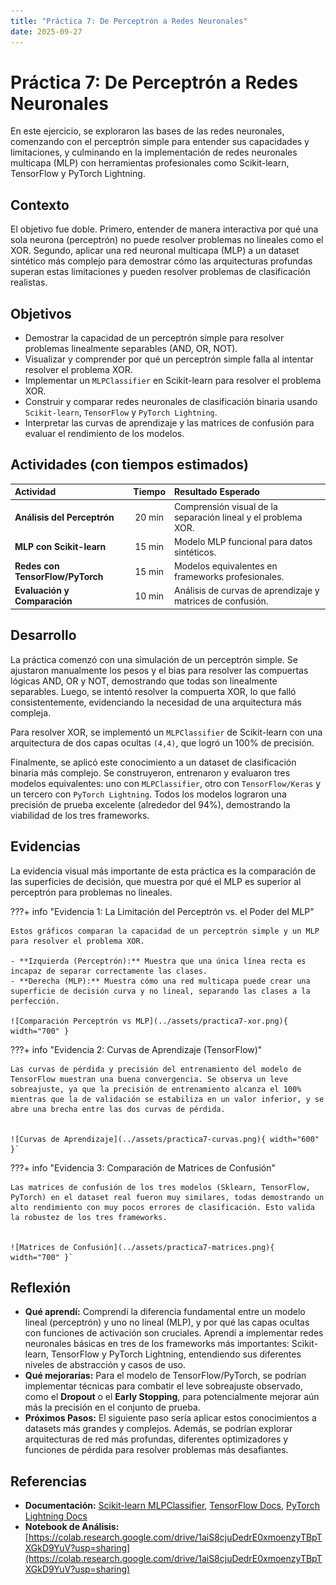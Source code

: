 ```yaml
---
title: "Práctica 7: De Perceptrón a Redes Neuronales"
date: 2025-09-27
---
```


# Práctica 7: De Perceptrón a Redes Neuronales

En este ejercicio, se exploraron las bases de las redes neuronales, comenzando con el perceptrón simple para entender sus capacidades y limitaciones, y culminando en la implementación de redes neuronales multicapa (MLP) con herramientas profesionales como Scikit-learn, TensorFlow y PyTorch Lightning.

## Contexto
El objetivo fue doble. Primero, entender de manera interactiva por qué una sola neurona (perceptrón) no puede resolver problemas no lineales como el XOR. Segundo, aplicar una red neuronal multicapa (MLP) a un dataset sintético más complejo para demostrar cómo las arquitecturas profundas superan estas limitaciones y pueden resolver problemas de clasificación realistas.

## Objetivos
- Demostrar la capacidad de un perceptrón simple para resolver problemas linealmente separables (AND, OR, NOT).
- Visualizar y comprender por qué un perceptrón simple falla al intentar resolver el problema XOR.
- Implementar un `MLPClassifier` en Scikit-learn para resolver el problema XOR.
- Construir y comparar redes neuronales de clasificación binaria usando `Scikit-learn`, `TensorFlow` y `PyTorch Lightning`.
- Interpretar las curvas de aprendizaje y las matrices de confusión para evaluar el rendimiento de los modelos.

## Actividades (con tiempos estimados)

| Actividad | Tiempo | Resultado Esperado |
| :--- | :---: | :--- |
| **Análisis del Perceptrón** | 20 min | Comprensión visual de la separación lineal y el problema XOR. |
| **MLP con Scikit-learn** | 15 min | Modelo MLP funcional para datos sintéticos. |
| **Redes con TensorFlow/PyTorch**| 15 min | Modelos equivalentes en frameworks profesionales. |
| **Evaluación y Comparación** | 10 min | Análisis de curvas de aprendizaje y matrices de confusión. |

## Desarrollo
La práctica comenzó con una simulación de un perceptrón simple. Se ajustaron manualmente los pesos y el bias para resolver las compuertas lógicas AND, OR y NOT, demostrando que todas son linealmente separables. Luego, se intentó resolver la compuerta XOR, lo que falló consistentemente, evidenciando la necesidad de una arquitectura más compleja.

Para resolver XOR, se implementó un `MLPClassifier` de Scikit-learn con una arquitectura de dos capas ocultas `(4,4)`, que logró un 100% de precisión.

Finalmente, se aplicó este conocimiento a un dataset de clasificación binaria más complejo. Se construyeron, entrenaron y evaluaron tres modelos equivalentes: uno con `MLPClassifier`, otro con `TensorFlow/Keras` y un tercero con `PyTorch Lightning`. Todos los modelos lograron una precisión de prueba excelente (alrededor del 94%), demostrando la viabilidad de los tres frameworks.

## Evidencias
La evidencia visual más importante de esta práctica es la comparación de las superficies de decisión, que muestra por qué el MLP es superior al perceptrón para problemas no lineales.

???+ info "Evidencia 1: La Limitación del Perceptrón vs. el Poder del MLP"

    Estos gráficos comparan la capacidad de un perceptrón simple y un MLP para resolver el problema XOR.
    
    - **Izquierda (Perceptrón):** Muestra que una única línea recta es incapaz de separar correctamente las clases.
    - **Derecha (MLP):** Muestra cómo una red multicapa puede crear una superficie de decisión curva y no lineal, separando las clases a la perfección.

    ![Comparación Perceptrón vs MLP](../assets/practica7-xor.png){ width="700" }

???+ info "Evidencia 2: Curvas de Aprendizaje (TensorFlow)"

    Las curvas de pérdida y precisión del entrenamiento del modelo de TensorFlow muestran una buena convergencia. Se observa un leve sobreajuste, ya que la precisión de entrenamiento alcanza el 100% mientras que la de validación se estabiliza en un valor inferior, y se abre una brecha entre las dos curvas de pérdida.

    
    ![Curvas de Aprendizaje](../assets/practica7-curvas.png){ width="600" }`
    
???+ info "Evidencia 3: Comparación de Matrices de Confusión"

    Las matrices de confusión de los tres modelos (Sklearn, TensorFlow, PyTorch) en el dataset real fueron muy similares, todas demostrando un alto rendimiento con muy pocos errores de clasificación. Esto valida la robustez de los tres frameworks.
    
    
    ![Matrices de Confusión](../assets/practica7-matrices.png){ width="700" }`

## Reflexión
- **Qué aprendí:** Comprendí la diferencia fundamental entre un modelo lineal (perceptrón) y uno no lineal (MLP), y por qué las capas ocultas con funciones de activación son cruciales. Aprendí a implementar redes neuronales básicas en tres de los frameworks más importantes: Scikit-learn, TensorFlow y PyTorch Lightning, entendiendo sus diferentes niveles de abstracción y casos de uso.
- **Qué mejorarías:** Para el modelo de TensorFlow/PyTorch, se podrían implementar técnicas para combatir el leve sobreajuste observado, como el **Dropout** o el **Early Stopping**, para potencialmente mejorar aún más la precisión en el conjunto de prueba.
- **Próximos Pasos:** El siguiente paso sería aplicar estos conocimientos a datasets más grandes y complejos. Además, se podrían explorar arquitecturas de red más profundas, diferentes optimizadores y funciones de pérdida para resolver problemas más desafiantes.

## Referencias
- **Documentación:** [Scikit-learn MLPClassifier](https://scikit-learn.org/stable/modules/generated/sklearn.neural_network.MLPClassifier.html), [TensorFlow Docs](https://www.tensorflow.org/api_docs), [PyTorch Lightning Docs](https://lightning.ai/docs/pytorch/stable/)
- **Notebook de Análisis:** [https://colab.research.google.com/drive/1aiS8cjuDedrE0xmoenzyTBpTXGkD9YuV?usp=sharing](https://colab.research.google.com/drive/1aiS8cjuDedrE0xmoenzyTBpTXGkD9YuV?usp=sharing)
